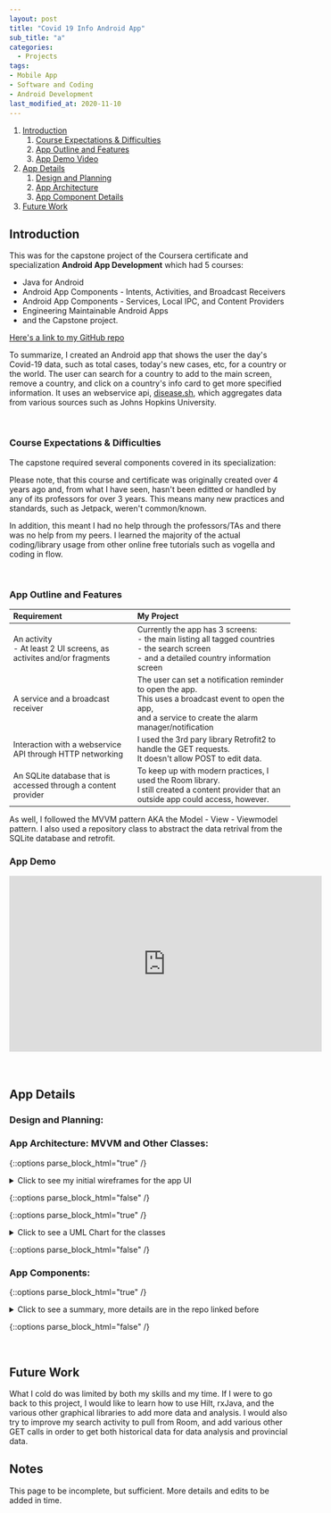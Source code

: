 ```yaml
---
layout: post
title: "Covid 19 Info Android App"
sub_title: "a"
categories:
  - Projects
tags:
- Mobile App 
- Software and Coding
- Android Development
last_modified_at: 2020-11-10 
---
```


1. [Introduction](#1)
    1. [Course Expectations & Difficulties](#1a)
    2. [App Outline and Features](#1b)
    3. [App Demo Video](#1c)
2. [App Details](#2)
    1. [Design and Planning](#2a)
    2. [App Architecture](#2b)
    3. [App Component Details](#2c)
3. [Future Work](#3)
    
    
## Introduction <a name="1"></a>
This was for the capstone project of the Coursera certificate and specialization **Android App Development** which had 5 courses: 
* Java for Android
* Android App Components - Intents, Activities, and Broadcast Receivers
* Android App Components - Services, Local IPC, and Content Providers 
* Engineering Maintainable Android Apps
* and the Capstone project.

[Here's a link to my GitHub repo](https://github.com/96yrlee/Covid-19InfoApp)

To summarize, I created an Android app that shows the user the day's Covid-19 data, such as total cases, today's new cases, etc, for a country or the world. 
The user can search for a country to add to the main screen, remove a country, and click on a country's info card to get more specified information.
It uses an webservice api, [disease.sh](https://disease.sh/), which aggregates data from various sources such as Johns Hopkins University.


<p>&nbsp;</p> 

### Course Expectations & Difficulties <a name="1a"></a>

The capstone required several components covered in its specialization:

Please note, that this course and certificate was originally created over 4 years ago and, from what I have seen, hasn't been editted or handled by any of its professors for over 3 years. This means many new practices and standards, such as Jetpack, weren't common/known. 

In addition, this meant I had no help through the professors/TAs and there was no help from my peers. I learned the majority of the actual coding/library usage from other online free tutorials such as vogella and coding in flow.

<p>&nbsp;</p> 


### App Outline and Features <a name="1b"></a>

|       Requirement    |       My Project       |
|:--------------------|:-----------------------|
| An activity <br> - At least 2 UI screens, as activites and/or fragments | Currently the app has 3 screens: <br> - the main listing all tagged countries <br> - the search screen <br> - and a detailed country information screen |
| A service and a broadcast receiver | The user can set a notification reminder to open the app. <br> This uses a broadcast event to open the app, <br> and a service to create the alarm manager/notification|
| Interaction with a webservice API through HTTP networking | I used the 3rd pary library Retrofit2 to handle the GET requests. <br> It doesn't allow POST to edit data. |
| An SQLite database that is accessed through a content provider | To keep up with modern practices, I used the Room library. <br> I still created a content provider that an outside app could access, however.  |

As well, I followed the MVVM pattern AKA the Model - View - Viewmodel pattern. I also used a repository class to abstract the data retrival from the SQLite database and retrofit.

### App Demo <a name="1c"></a>

<iframe width="560" height="315" src="https://www.youtube.com/embed/en1Aum7PTuA" frameborder="0" allow="accelerometer; autoplay; clipboard-write; encrypted-media; gyroscope; picture-in-picture" allowfullscreen></iframe>

<p>&nbsp;</p> 


## App Details <a name="2"></a>

### Design and Planning: <a name="2a"></a>


### App Architecture: MVVM and Other Classes: <a name="2b"></a>

{::options parse_block_html="true" /} 

<details>
  
  <summary markdown="span">Click to see my initial wireframes for the app UI</summary>
  
  ![img](/images/projects/covid19app/covid19app-Wireframe-v1.pdf "How the Laser Works"){:width="500"}
  
</details>

{::options parse_block_html="false" /}


{::options parse_block_html="true" /} 

<details>
  
  <summary markdown="span">Click to see a UML Chart for the classes</summary>
  
  ![img](/images/projects/covid19app/covid19app-current-UML-Chart.png "It's a big image"){:width="1000"}
  
</details>

{::options parse_block_html="false" /}

### App Components: <a name="2c"></a>

{::options parse_block_html="true" /} 

<details>
  
  <summary markdown="span">Click to see a summary, more details are in the repo linked before</summary>
  

  **Webservice API:** 
[Link to API. ](http://disease.sh/v3/covid-19/) [Link to GitHub. ](https://github.com/disease-sh/API) 
The webservice API is disease.sh's Covid19 specific API. It provides an HTTP protocol and provides a json output; no authentication key is required. They use a variety of sources, including Worldometer, John Hopkins University, and several countries' own government provided data. There are also other data, such as vaccine news, but they are not of interest for this project.

I used Retrofit2 to handle retreving and parsing the gson data.

**Activities/UI Screen:** The main activity will show a list of info cards that each show a country's data for the day (ex. total and new cases). The world's data is also shown by default. The user can delete a card by swiping or add one via search. The cards can be clicked and lead to the 3rd activity to show more options/details.

The second activity is the search. As you type, it updates the list of options live to find a specific country or the world. Once you click a card, it will close the activity back to the main, and you will see the new country added.

The last (3rd) activity will show the details of a specific country the user clicked in the main screen. Currentlythe only extra details are the number of tests taken and the country's population. 

**Notification Alarm:** 

In the main menu, with a time picker, the user can set a time for the notification to appear. Clicking on the notification will open the app, even if it is not active, background or foreground. This is based on the alarm manager set up with a service, broadcast receiver, and an application class to set up the notification manager. While IntentService was taught, it has been depreciated and I thus used JobIntentService. I also used a regular broadcast receiver, as opposed to a local broadcast receiver, since the notification would be used when the app is shut down to start and open it.  

**SQLite Database:**

As mentioned before, rather than use the content provider I opted for Room. In fact, I connected the content provider to pull through the repository and Room database to use the same SQLite tables.

</details>

{::options parse_block_html="false" /}

<p>&nbsp;</p> 

## Future Work <a name="3"></a>

What I cold do was limited by both my skills and my time. If I were to go back to this project, I would like to learn how to use Hilt, rxJava, and the various other graphical libraries to add more data and analysis. I would also try to improve my search activity to pull from Room, and add various other GET calls in order to get both historical data for data analysis and provincial data.



## Notes


This page to be incomplete, but sufficient. More details and edits to be added in time.

<p>&nbsp;</p> 
<p>&nbsp;</p> 

